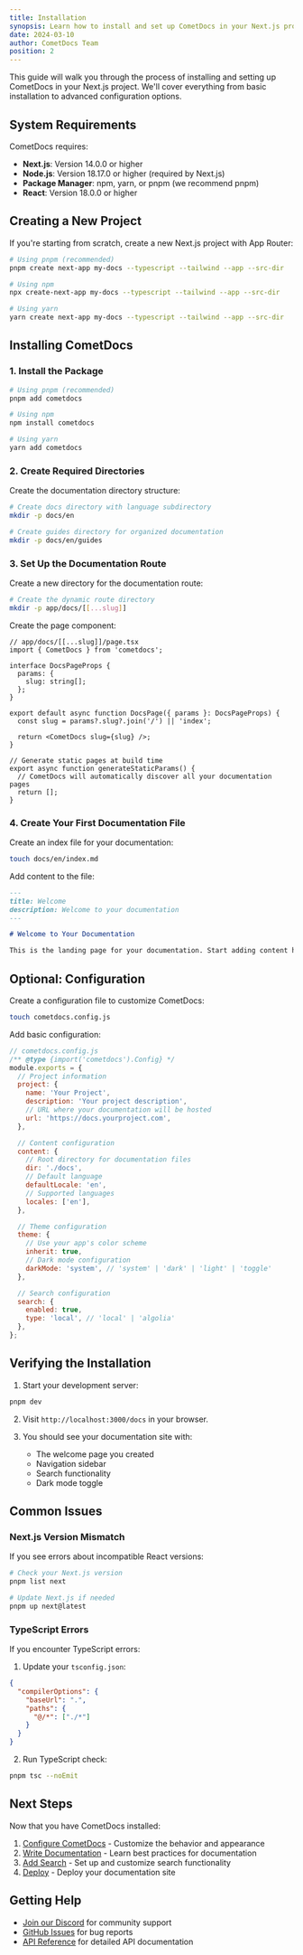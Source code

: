 ```yaml
---
title: Installation
synopsis: Learn how to install and set up CometDocs in your Next.js project
date: 2024-03-10
author: CometDocs Team
position: 2
---
```


This guide will walk you through the process of installing and setting up CometDocs in your Next.js project. We'll cover everything from basic installation to advanced configuration options.

## System Requirements

CometDocs requires:

- **Next.js**: Version 14.0.0 or higher
- **Node.js**: Version 18.17.0 or higher (required by Next.js)
- **Package Manager**: npm, yarn, or pnpm (we recommend pnpm)
- **React**: Version 18.0.0 or higher

## Creating a New Project

If you're starting from scratch, create a new Next.js project with App Router:

```bash
# Using pnpm (recommended)
pnpm create next-app my-docs --typescript --tailwind --app --src-dir

# Using npm
npx create-next-app my-docs --typescript --tailwind --app --src-dir

# Using yarn
yarn create next-app my-docs --typescript --tailwind --app --src-dir
```

## Installing CometDocs

### 1. Install the Package

```bash
# Using pnpm (recommended)
pnpm add cometdocs

# Using npm
npm install cometdocs

# Using yarn
yarn add cometdocs
```

### 2. Create Required Directories

Create the documentation directory structure:

```bash
# Create docs directory with language subdirectory
mkdir -p docs/en

# Create guides directory for organized documentation
mkdir -p docs/en/guides
```

### 3. Set Up the Documentation Route

Create a new directory for the documentation route:

```bash
# Create the dynamic route directory
mkdir -p app/docs/[[...slug]]
```

Create the page component:

```tsx
// app/docs/[[...slug]]/page.tsx
import { CometDocs } from 'cometdocs';

interface DocsPageProps {
  params: {
    slug: string[];
  };
}

export default async function DocsPage({ params }: DocsPageProps) {
  const slug = params?.slug?.join('/') || 'index';
  
  return <CometDocs slug={slug} />;
}

// Generate static pages at build time
export async function generateStaticParams() {
  // CometDocs will automatically discover all your documentation pages
  return [];
}
```

### 4. Create Your First Documentation File

Create an index file for your documentation:

```bash
touch docs/en/index.md
```

Add content to the file:

```md
---
title: Welcome
description: Welcome to your documentation
---

# Welcome to Your Documentation

This is the landing page for your documentation. Start adding content here!
```

## Optional: Configuration

Create a configuration file to customize CometDocs:

```bash
touch cometdocs.config.js
```

Add basic configuration:

```js
// cometdocs.config.js
/** @type {import('cometdocs').Config} */
module.exports = {
  // Project information
  project: {
    name: 'Your Project',
    description: 'Your project description',
    // URL where your documentation will be hosted
    url: 'https://docs.yourproject.com',
  },

  // Content configuration
  content: {
    // Root directory for documentation files
    dir: './docs',
    // Default language
    defaultLocale: 'en',
    // Supported languages
    locales: ['en'],
  },

  // Theme configuration
  theme: {
    // Use your app's color scheme
    inherit: true,
    // Dark mode configuration
    darkMode: 'system', // 'system' | 'dark' | 'light' | 'toggle'
  },

  // Search configuration
  search: {
    enabled: true,
    type: 'local', // 'local' | 'algolia'
  },
};
```

## Verifying the Installation

1. Start your development server:
```bash
pnpm dev
```

2. Visit `http://localhost:3000/docs` in your browser.

3. You should see your documentation site with:
   - The welcome page you created
   - Navigation sidebar
   - Search functionality
   - Dark mode toggle

## Common Issues

### Next.js Version Mismatch

If you see errors about incompatible React versions:

```bash
# Check your Next.js version
pnpm list next

# Update Next.js if needed
pnpm up next@latest
```

### TypeScript Errors

If you encounter TypeScript errors:

1. Update your `tsconfig.json`:
```json
{
  "compilerOptions": {
    "baseUrl": ".",
    "paths": {
      "@/*": ["./*"]
    }
  }
}
```

2. Run TypeScript check:
```bash
pnpm tsc --noEmit
```

## Next Steps

Now that you have CometDocs installed:

1. [Configure CometDocs](/docs/guides/configuration) - Customize the behavior and appearance
2. [Write Documentation](/docs/guides/writing) - Learn best practices for documentation
3. [Add Search](/docs/guides/search) - Set up and customize search functionality
4. [Deploy](/docs/guides/deployment) - Deploy your documentation site

## Getting Help

- [Join our Discord](https://discord.gg/cometdocs) for community support
- [GitHub Issues](https://github.com/cometdocs/cometdocs/issues) for bug reports
- [API Reference](/docs/api) for detailed API documentation 